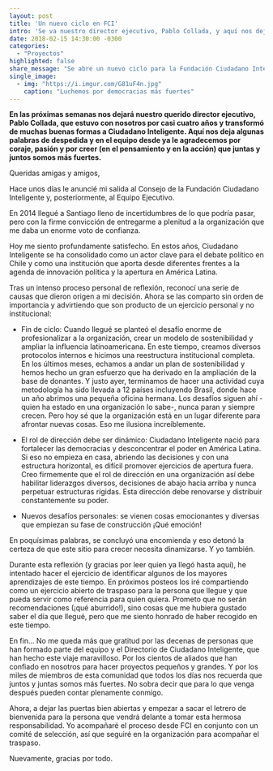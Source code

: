 ```yaml
---
layout: post
title: 'Un nuevo ciclo en FCI'
intro: 'Se va nuestro director ejecutivo, Pablo Collada, y aquí nos deja algunas palabras.' 
date: 2018-02-15 14:30:00 -0300
categories:
  - "Proyectos"
highlighted: false
share_message: "Se abre un nuevo ciclo para la Fundación Ciudadano Inteligente"
single_image:
  - img: "https://i.imgur.com/G81uF4n.jpg"
    caption: "Luchemos por democracias más fuertes"
---
```


**En las próximas semanas nos dejará nuestro querido director ejecutivo, Pablo Collada, que estuvo con nosotros por casi cuatro años y transformó de muchas buenas formas a Ciudadano Inteligente. Aquí nos deja algunas palabras de despedida y en el equipo desde ya le agradecemos por coraje, pasión y por creer (en el pensamiento y en la acción) que juntas y juntos somos más fuertes.**

Queridas amigas y amigos, 

Hace unos días le anuncié mi salida al Consejo de la Fundación Ciudadano Inteligente y, posteriormente, al Equipo Ejecutivo. 

En 2014 llegué a Santiago lleno de incertidumbres de lo que podría pasar, pero con la firme convicción de entregarme a plenitud a la organización que me daba un enorme voto de confianza. 

Hoy me siento profundamente satisfecho. En estos años, Ciudadano Inteligente se ha consolidado como un actor clave para el debate político en Chile y como una institución que aporta desde diferentes frentes a la agenda de innovación política y la apertura en América Latina. 

Tras un intenso proceso personal de reflexión, reconocí una serie de causas que dieron origen a mi decisión. Ahora se las comparto sin orden de importancia y advirtiendo que son producto de un ejercicio personal y no institucional: 

- Fin de ciclo: Cuando llegué se planteó el desafío enorme de profesionalizar a la organización, crear un modelo de sostenibilidad y ampliar la influencia latinoamericana. En este tiempo, creamos diversos protocolos internos e hicimos una reestructura institucional completa. En los últimos meses, echamos a andar un plan de sostenibilidad y hemos hecho un gran esfuerzo que ha derivado en la ampliación de la base de donantes. Y justo ayer, terminamos de hacer una actividad cuya metodología ha sido llevada a 12 países incluyendo Brasil, donde hace un año abrimos una pequeña oficina hermana. Los desafíos siguen ahí -quien ha estado en una organización lo sabe-, nunca paran y siempre crecen. Pero hoy sé que la organización está en un lugar diferente para afrontar nuevas cosas. Eso me ilusiona increíblemente.

- El rol de dirección debe ser dinámico: Ciudadano Inteligente nació para fortalecer las democracias y desconcentrar el poder en América Latina. Si eso no empieza en casa, abriendo las decisiones y con una estructura horizontal, es difícil promover ejercicios de apertura fuera. Creo firmemente que el rol de dirección en una organización así debe habilitar liderazgos diversos, decisiones de abajo hacia arriba y nunca perpetuar estructuras rígidas. Esta dirección debe renovarse y distribuir constantemente su poder.

- Nuevos desafíos personales: se vienen cosas emocionantes y diversas que empiezan su fase de construcción ¡Qué emoción!

En poquísimas palabras, se concluyó una encomienda y eso detonó la certeza de que este sitio para crecer necesita dinamizarse. Y yo también. 

Durante esta reflexión (y gracias por leer quien ya llegó hasta aquí), he intentado hacer el ejercicio de identificar algunos de los mayores aprendizajes de este tiempo. En próximos posteos los iré compartiendo como un ejercicio abierto de traspaso para la persona que llegue y que pueda servir como referencia para quien quiera. Prometo que no serán recomendaciones (¡qué aburrido!), sino cosas que me hubiera gustado saber el día que llegué, pero que me siento honrado de haber recogido en este tiempo. 

En fin... No me queda más que gratitud por las decenas de personas que han formado parte del equipo y el Directorio de Ciudadano Inteligente, que han hecho este viaje maravilloso. Por los cientos de aliados que han confiado en nosotros para hacer proyectos pequeños y grandes. Y por los miles de miembros de esta comunidad que todos los días nos recuerda que juntos y juntas somos más fuertes. No sobra decir que para lo que venga después pueden contar plenamente conmigo. 

Ahora, a dejar las puertas bien abiertas y empezar a sacar el letrero de bienvenida para la persona que vendrá delante a tomar esta hermosa responsabilidad. Yo acompañaré el proceso desde FCI en conjunto con un comité de selección, así que seguiré en la organización para acompañar el traspaso.  

Nuevamente, gracias por todo.
